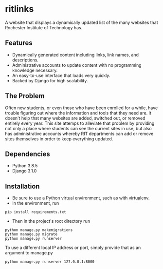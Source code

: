 # ritlinks
A website that displays a dynamically updated list of the many websites that Rochester Institute of Technology has.

## Features
+ Dynamically generated content including links, link names, and descriptions.
+ Administrative accounts to update content with no programming knowledge necessary.
+ An easy-to-use interface that loads very quickly.
+ Backed by Django for high scalability.

## The Problem
Often new students, or even those who have been enrolled for a while, have trouble figuring out where the information and tools that they need are. It doesn't help that many websites are added, switched out, or removed entirely every year. This site attemps to alleviate that problem by providing not only a place where students can see the current sites in use, but also has administrative accounts whereby RIT departments can add or remove sites themselves in order to keep everything updated.

## Dependencies
+ Python 3.8.5
+ Django 3.1.0

## Installation
+ Be sure to use a Python virtual environment, such as with virtualenv.
+ In the environment, run
```
pip install requirements.txt
```
+ Then in the project's root directory run
```
python manage.py makemigrations
python manage.py migrate
python manage.py runserver
```
To use a different local IP address or port, simply provide that as an argument to manage.py
```
python manage.py runserver 127.0.0.1:8000
```
